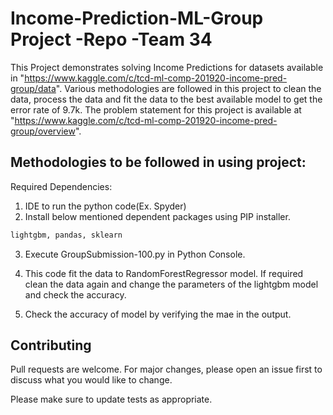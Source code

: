 # Income-Prediction-ML-Group Project -Repo -Team 34

This Project demonstrates solving Income Predictions for datasets available in "https://www.kaggle.com/c/tcd-ml-comp-201920-income-pred-group/data". Various methodologies are followed in this project to clean the data, process the data and fit the data to the best available model to get the error rate of 9.7k. The problem statement for this project is available at "https://www.kaggle.com/c/tcd-ml-comp-201920-income-pred-group/overview".

## Methodologies to be followed in using project:
Required Dependencies:
1.	IDE to run the python code(Ex. Spyder)
2.	Install below mentioned dependent packages using PIP installer.

```bash
lightgbm, pandas, sklearn 
```
3. Execute GroupSubmission-100.py in Python Console.

4. This code fit the data to RandomForestRegressor model. If required clean the data again and change the parameters of the lightgbm model and check the accuracy.

5. Check the accuracy of model by verifying the mae in the output.

## Contributing
Pull requests are welcome. For major changes, please open an issue first to discuss what you would like to change.

Please make sure to update tests as appropriate.
